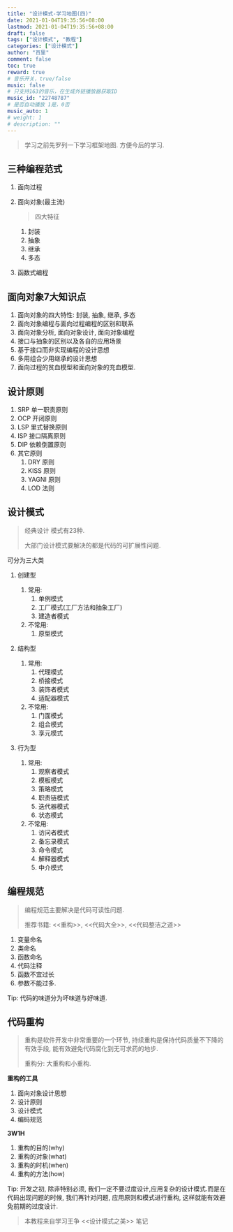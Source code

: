 ```yaml
---
title: "设计模式-学习地图(四)"
date: 2021-01-04T19:35:56+08:00
lastmod: 2021-01-04T19:35:56+08:00
draft: false
tags: ["设计模式", "教程"]
categories: ["设计模式"]
author: "百里"
comment: false
toc: true
reward: true
# 音乐开关，true/false
music: false
# 只支持163的音乐，在生成外链播放器获取ID
music_id: "22748787"
# 是否自动播放 1是，0否
music_auto: 1
# weight: 1
# description: ""
---
```


> 学习之前先罗列一下学习框架地图. 方便今后的学习. 

##  三种编程范式

1. 面向过程

2. 面向对象(最主流)

   > 四大特征

   1. 封装
   2. 抽象
   3. 继承
   4. 多态

3. 函数式编程

## 面向对象7大知识点

1. 面向对象的四大特性: 封装, 抽象, 继承, 多态
2. 面向对象编程与面向过程编程的区别和联系
3. 面向对象分析, 面向对象设计, 面向对象编程
4. 接口与抽象的区别以及各自的应用场景 
5. 基于接口而非实现编程的设计思想
6. 多用组合少用继承的设计思想
7. 面向过程的贫血模型和面向对象的充血模型.

## 设计原则

1. SRP 单一职责原则
2. OCP 开闭原则
3. LSP 里式替换原则
4. ISP 接口隔离原则
5. DIP 依赖倒置原则
6. 其它原则
   1. DRY 原则
   2. KISS 原则
   3. YAGNI 原则
   4. LOD 法则

## 设计模式

> 经典设计 模式有23种. 
>
> 大部门设计模式要解决的都是代码的可扩展性问题.

可分为三大类

1. 创建型

   1. 常用: 
      1. 单例模式
      2. 工厂模式(工厂方法和抽象工厂)
      3. 建造者模式
   2. 不常用:
      1. 原型模式

2. 结构型

   1. 常用:
      1. 代理模式
      2. 桥接模式
      3. 装饰者模式
      4. 适配器模式
   2. 不常用:
      1. 门面模式
      2. 组合模式
      3. 享元模式

3. 行为型

   1. 常用:
      1. 观察者模式
      2. 模板模式
      3. 策略模式
      4. 职责链模式
      5. 迭代器模式
      6. 状态模式
   2. 不常用:
      1. 访问者模式
      2. 备忘录模式
      3. 命令模式
      4. 解释器模式
      5. 中介模式

## 编程规范

> 编程规范主要解决是代码可读性问题.
>
> 推荐书籍: <<重构>>, <<代码大全>>, <<代码整洁之道>>

1. 变量命名
2. 类命名
3. 函数命名
4. 代码注释
5. 函数不宜过长
6. 参数不能过多.

Tip: 代码的味道分为坏味道与好味道.



## 代码重构

> 重构是软件开发中非常重要的一个环节, 持续重构是保持代码质量不下降的有效手段, 能有效避免代码腐化到无可求药的地步.
>
> 重构分: 大重构和小重构.

**重构的工具**

1. 面向对象设计思想
2. 设计原则
3. 设计模式
4. 编码规范

**3W1H**

1. 重构的目的(why)
2. 重构的对象(what)
3. 重构的时机(when)
4. 重构的方法(how)



Tip: 开发之初, 除非特别必须, 我们一定不要过度设计,应用复杂的设计模式.而是在代码出现问题的时候, 我们再针对问题, 应用原则和模式进行重构, 这样就能有效避免前期的过度设计.










>  本教程来自学习王争 <<设计模式之美>> 笔记 

